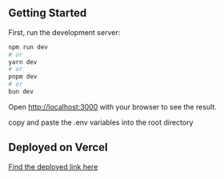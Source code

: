 ## Getting Started

First, run the development server:

```bash
npm run dev
# or
yarn dev
# or
pnpm dev
# or
bun dev
```

Open [http://localhost:3000](http://localhost:3000) with your browser to see the result.

copy and paste the .env variables into the root directory

## Deployed on Vercel

[Find the deployed link here](https://mag-assessment-harith-fullstack.vercel.app/)
